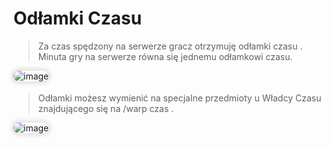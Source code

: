 <style>
img:not(.medium-zoom-image--opened):not(.navbar-link-icon) {
    max-width: 40%;
    margin: 0 8px 4px 0;
    box-shadow: 0 0 6px 4px rgba(0, 0, 0, .1);
    border-radius: 10px;
}
</style>

# Odłamki Czasu


> Za czas spędzony na serwerze gracz otrzymuję <span class="blue">odłamki czasu </span>. <br>
> <span class="blue">Minuta</span> gry na serwerze równa się <span class="blue">jednemu odłamkowi czasu</span>.

![image](/pages/images/timeshard/scoreboard.webp)

> Odłamki możesz wymienić na specjalne przedmioty u <span class="blue">Władcy Czasu</span> znajdującego się na <span class="blue">/warp czas</span> .

![image](/pages/images/timeshard/timeshop.webp)

